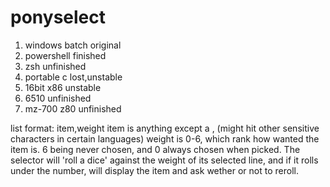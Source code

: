 # ponyselect
1)	windows batch			original
2)	powershell			finished
3)	zsh				unfinished
4)	portable c			lost,unstable
5)	16bit x86			unstable
6)	6510				unfinished
7)	mz-700 z80			unfinished

list format:
item,weight
item is anything except a , (might hit other sensitive characters in certain languages)
weight is 0-6, which rank how wanted the item is. 6 being never chosen, and 0 always chosen when picked.
The selector will 'roll a dice' against the weight of its selected line, and if it rolls under the number, will display the item and ask wether or not to reroll.

